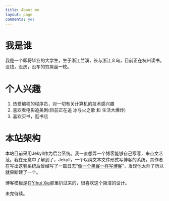 ```yaml
---
title: About me
layout: page
comments: yes
---
```


# 我是谁

我是一个即将毕业的大学生，生于浙江兰溪，长与浙江义乌，目前正在杭州读书。没钱，没房，没车的穷屌丝一枚。


# 个人兴趣

1. 热爱编程的程序员，对一切有关计算机的技术感兴趣
2. 喜欢看电影追美剧(目前正在追 冰与火之歌 和 生活大爆炸)
3. 喜欢买书，逛书店

# 本站架构

本站目前采用Jekyll作为后台系统。我一直想弄一个博客能够自己写写，来点文艺范。我在无意中了解到了，Jekyll，一个以纯文本文件形式写博客的系统，其作者在写出这套系统后曾经写了一篇日志“[像一个黑客一样写博客](http://tom.preston-werner.com/2008/11/17/blogging-like-a-hacker.html)”，发现他太帅了所以就果断建了一个。

博客模板是在[Yihui Xie](http://http://yihui.name/cn/)那里扒过来的，很喜欢这个简洁的设计。

未完待续。

